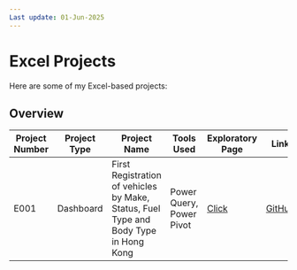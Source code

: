 ```yaml
---
Last update: 01-Jun-2025
---
```


# Excel Projects

Here are some of my Excel-based projects:

## Overview

| Project Number | Project Type | Project Name | Tools Used | Exploratory Page | Link |
|----------------|--------------|--------------|------------|------------------|------|
| E001 | Dashboard | First Registration of vehicles by Make, Status, Fuel Type and Body Type in Hong Kong | Power Query, Power Pivot | [Click](E001.md) | [GitHub](https://github.com/craig-lwy/E001_Dashboard_2025.05.01_v1.5.xlsx) |
